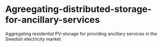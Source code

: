 # Agreegating-distributed-storage-for-ancillary-services
Aggregating residential PV-storage for providing ancillary services in the Swedish electricity market.
